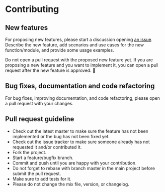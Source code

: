 # Contributing

## New features

For proposing new features, please start a discussion opening [an issue](https://github.com/FindHotel/meta_logger/issues).
Describe the new feature, add scenarios and use cases for the new function/module, and provide
some usage examples.

Do not open a pull request with the proposed new feature yet. If you are proposing a new feature
and you want to implement it, you can open a pull request after the new feature is approved. :slightly_smiling_face:

## Bug fixes, documentation and code refactoring

For bug fixes, improving documentation, and code refactoring, please open a pull request with your
changes.

## Pull request guideline

- Check out the latest master to make sure the feature has not been implemented or the bug has not been fixed yet.
- Check out the issue tracker to make sure someone already has not requested it and/or contributed it.
- Fork the project.
- Start a feature/bugfix branch.
- Commit and push until you are happy with your contribution.
- Do not forget to rebase with branch master in the main project before submit the pull request.
- Make sure to add tests for it.
- Please do not change the mix file, version, or changelog.
